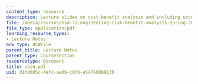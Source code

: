 ```yaml
---
content_type: resource
description: Lecture slides on cost-benefit analysis and including uncertainty.
file: /media/courses/esd-72-engineering-risk-benefit-analysis-spring-2007/d1fd085c4efcae09c9f6e54760089130_cba4.pdf
file_type: application/pdf
learning_resource_types:
- Lecture Notes
ocw_type: OCWFile
parent_title: Lecture Notes
parent_type: CourseSection
resourcetype: Document
title: cba4.pdf
uid: d1fd085c-4efc-ae09-c9f6-e54760089130
---
```

